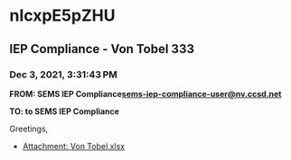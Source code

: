 # nIcxpE5pZHU
## IEP Compliance - Von Tobel 333
### Dec 3, 2021, 3:31:43 PM
**FROM: SEMS IEP Compliance<sems-iep-compliance-user@nv.ccsd.net>**

**TO: to SEMS IEP Compliance**


Greetings,  





* [Attachment: Von Tobel.xlsx](nIcxpE5pZHU-attachment-1.xlsx)
